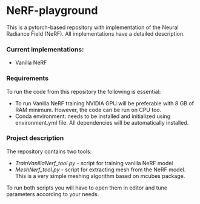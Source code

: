 # NeRF-playground

This is a pytorch-based repository with implementation of the Neural Radiance Field (NeRF). All implementations have a detailed description.

### Current implementations:

- Vanilla NeRF

### Requirements

To run the code from this repository the following is essential:
- To run Vanilla NeRF training NVIDIA GPU will be preferable with 8 GB of RAM minimum. However, the code can be run on CPU too.
- Conda environment: needs to be installed and initialized using environment.yml file. All dependencies will be automatically installed. 


### Project description

The repository contains two tools:

- *TrainVanillaNerf_tool.py* - script for training vanilla NeRF model 
- *MeshNerf_tool.py* - script for extracting mesh from the NeRF model. This is a very simple meshing algorithm based on mcubes package.

To run both scripts you will have to open them in editor and tune parameters according to your needs.